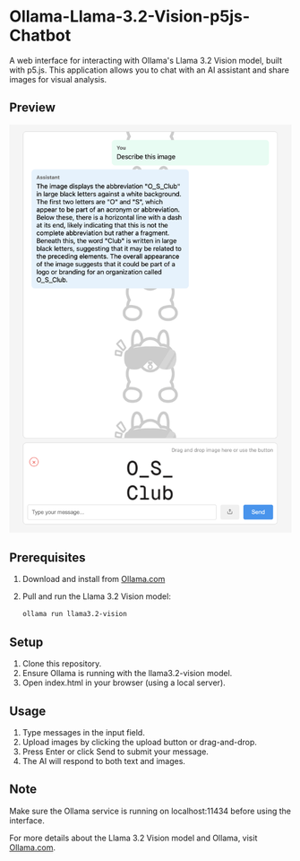 # Ollama-Llama-3.2-Vision-p5js-Chatbot

A web interface for interacting with Ollama's Llama 3.2 Vision model, built with p5.js. This application allows you to chat with an AI assistant and share images for visual analysis.

## Preview

![Ollama Llama 3.2 Vision p5.js Chatbot](./asset/preview.png)


## Prerequisites

1. Download and install from [Ollama.com](https://ollama.com)

2. Pull and run the Llama 3.2 Vision model:

   ```sh
   ollama run llama3.2-vision
   ```

## Setup

1. Clone this repository.
2. Ensure Ollama is running with the llama3.2-vision model.
3. Open index.html in your browser (using a local server).

## Usage

1. Type messages in the input field.
2. Upload images by clicking the upload button or drag-and-drop.
3. Press Enter or click Send to submit your message.
4. The AI will respond to both text and images.

## Note

Make sure the Ollama service is running on localhost:11434 before using the interface.

For more details about the Llama 3.2 Vision model and Ollama, visit [Ollama.com](https://ollama.com/blog/llama3.2-vision).
